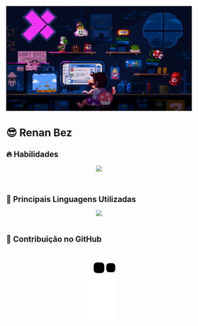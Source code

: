 <img src="./assets/mario.gif" alt="banner">
<div align="center">
    <h1 align="left">😎 Renan Bez</h1>
</div>

<div>
    
<h2 align="left">🔥 Habilidades</h2>
<p align="center">
  <a href="https://skillicons.dev">
    <img src="https://skillicons.dev/icons?i=js,html,css,wasm,ts,python,cs,cpp,git,aws,astro,arch,figma,firebase,linux,sqlite,vim,flutter,vue,react,go,rust" />
  </a>
</p>
</div>
<br />
<h2 align="left">🧰 Principais Linguagens Utilizadas</h2>
<div align="center">
<img width="450px" src="https://github-readme-stats.vercel.app/api/top-langs/?username=rbbalestrin&layout=compact&langs_count=12" />
</div>

<br />
<h2 align="left">🐍 Contribuição no GitHub</h2>
<div align="center">
<img src="https://github.com/rbbalestrin/rbbalestrin/blob/output/github-contribution-grid-snake.svg?palette=github-dark" />
</div>

